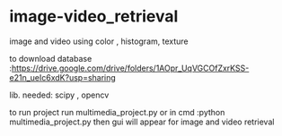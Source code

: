 # image-video_retrieval
image and video using color , histogram, texture




to download database :https://drive.google.com/drive/folders/1AOpr_UqVGCOfZxrKSS-e21n_ueIc6xdK?usp=sharing









lib. needed: scipy , opencv







to run project run multimedia_project.py or in cmd :python multimedia_project.py then gui will appear for image and video retrieval 


